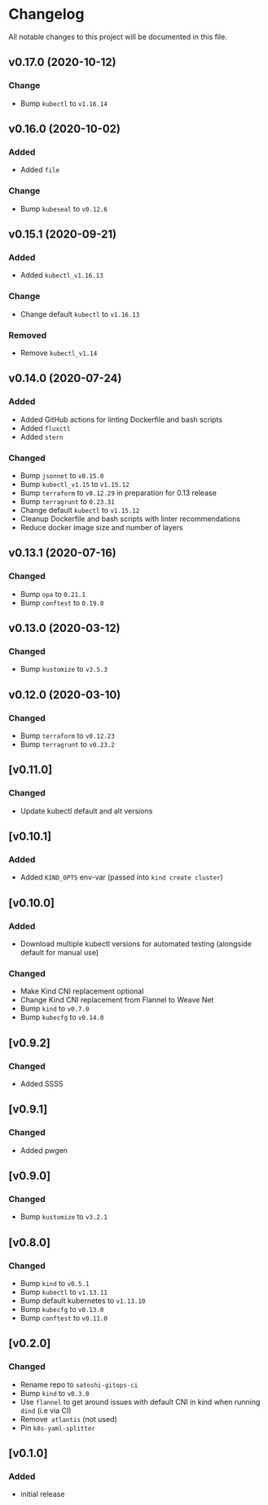 # Changelog
All notable changes to this project will be documented in this file.

## v0.17.0 (2020-10-12)
### Change
- Bump `kubectl` to `v1.16.14`

## v0.16.0 (2020-10-02)
### Added
- Added `file`

### Change
- Bump `kubeseal` to `v0.12.6`

## v0.15.1 (2020-09-21)
### Added
- Added `kubectl_v1.16.13`

### Change
- Change default `kubectl` to `v1.16.13`

### Removed
- Remove `kubectl_v1.14`

## v0.14.0 (2020-07-24)
### Added
- Added GitHub actions for linting Dockerfile and bash scripts
- Added `fluxctl`
- Added `stern`

### Changed
- Bump `jsonnet` to `v0.15.0`
- Bump `kubectl_v1.15` to `v1.15.12`
- Bump `terraform` to `v0.12.29` in preparation for 0.13 release
- Bump `terragrunt` to `0.23.31`
- Change default `kubectl` to `v1.15.12`
- Cleanup Dockerfile and bash scripts with linter recommendations
- Reduce docker image size and number of layers

## v0.13.1 (2020-07-16)
### Changed
- Bump `opa` to `0.21.1`
- Bump `conftest` to `0.19.0`

## v0.13.0 (2020-03-12)
### Changed
- Bump `kustomize` to `v3.5.3`

## v0.12.0 (2020-03-10)
### Changed
- Bump `terraform` to `v0.12.23`
- Bump `terragrunt` to `v0.23.2`

## [v0.11.0]
### Changed
- Update kubectl default and alt versions

## [v0.10.1]
### Added
- Added `KIND_OPTS` env-var (passed into `kind create cluster`)

## [v0.10.0]
### Added
- Download multiple kubectl versions for automated testing (alongside default for manual use)

### Changed
- Make Kind CNI replacement optional
- Change Kind CNI replacement from Flannel to Weave Net
- Bump `kind` to `v0.7.0`
- Bump `kubecfg` to `v0.14.0`

## [v0.9.2]
### Changed
- Added SSSS

## [v0.9.1]
### Changed
- Added pwgen

## [v0.9.0]
### Changed
- Bump `kustomize` to `v3.2.1`

## [v0.8.0]
### Changed
- Bump `kind` to `v0.5.1`
- Bump `kubectl` to `v1.13.11`
- Bump default kubernetes to `v1.13.10`
- Bump `kubecfg` to `v0.13.0`
- Bump `conftest` to `v0.11.0`

## [v0.2.0]
### Changed
- Rename repo to `satoshi-gitops-ci`
- Bump `kind` to `v0.3.0`
- Use `flannel` to get around issues with default CNI in kind when running `dind` (i.e via CI)
- Remove` atlantis` (not used)
- Pin `k8s-yaml-splitter`

## [v0.1.0]
### Added
- initial release
